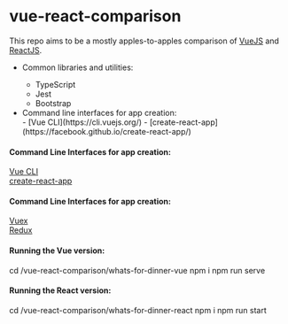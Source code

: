 # vue-react-comparison

This repo aims to be a mostly apples-to-apples comparison of [VueJS](https://vuejs.org/) and [ReactJS](https://reactjs.org/).

<ul>
  <li>Common libraries and utilities:</li>
  <ul>
    <li>TypeScript</li>
    <li>Jest</li>
    <li>Bootstrap</li>
  </ul>
  <li>Command line interfaces for app creation:</li>
  - [Vue CLI](https://cli.vuejs.org/)
  - [create-react-app](https://facebook.github.io/create-react-app/)
</ul>

#### Command Line Interfaces for app creation:
[Vue CLI](https://cli.vuejs.org/)  
[create-react-app](https://facebook.github.io/create-react-app/)

#### Command Line Interfaces for app creation:
[Vuex](https://vuex.vuejs.org/)  
[Redux](https://redux.js.org/)

#### Running the Vue version:
cd /vue-react-comparison/whats-for-dinner-vue
npm i
npm run serve

#### Running the React version:
cd /vue-react-comparison/whats-for-dinner-react
npm i
npm run start
